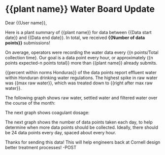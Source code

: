 # {{plant name}} Water Board Update

Dear {{User name}},

Here is a plant summary of {{plant name}} for data between {{Data start date}} and {{Data end date}}. In total, we received **{{Number of data points}}** submissions!

On average, operators were recording the water data every {{n points/Total collection time}. Our goal is a data point every hour, or approximately {{n points expected-n points total}} more than {{plant name}} already submits.

{{percent within norms Honduras}} of the data points report effluent water within Honduran drinking water regulations. The highest spike in raw water was {{max raw water}}, which was treated down to {{right after max raw water}}.

The following graph shows raw water, settled water and filtered water over the course of the month:

The next graph shows coagulant dosage:

The next graph shows the number of data points taken each day, to help determine when more data points should be collected. Ideally, there should be 24 data points every day, spaced about every hour.

Thanks for sending this data! This will help engineers back at Cornell design better treatment processes!
-POST
